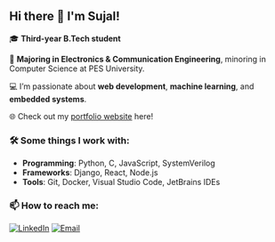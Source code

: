 ## Hi there 👋 I'm Sujal!

🎓 **Third-year B.Tech student**  

🔌 **Majoring in Electronics & Communication Engineering**, minoring in Computer Science at PES University.  

💻 I’m passionate about **web development**, **machine learning**, and **embedded systems**.  

🌐 Check out my [portfolio website](https://sujalvaidya.pages.dev) here!

### 🛠️ Some things I work with:
- **Programming**: Python, C, JavaScript, SystemVerilog   
- **Frameworks**: Django, React, Node.js  
- **Tools**: Git, Docker, Visual Studio Code, JetBrains IDEs   

### 📫 How to reach me:
[![LinkedIn](https://img.shields.io/badge/LinkedIn-blue?style=flat&logo=linkedin)](https://www.linkedin.com/in/sujalvaidya/)
[![Email](https://img.shields.io/badge/Gmail-D14836?style=flat&logo=gmail&logoColor=white)](mailto:sujalyatin@gmail.com)
